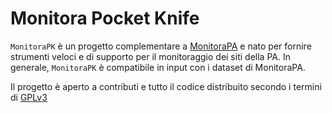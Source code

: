 # Monitora Pocket Knife

`MonitoraPK` è un progetto complementare a [MonitoraPA](https://github.com/MonitoraPA/monitorapa) e nato per fornire strumenti veloci e di supporto per il monitoraggio dei siti della PA. In generale, `MonitoraPK` è compatibile in input con i dataset di MonitoraPA.

Il progetto è aperto a contributi e tutto il codice distribuito secondo i termini di [GPLv3](LICENSE.md)
